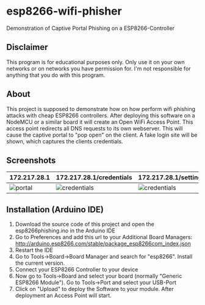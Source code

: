 # esp8266-wifi-phisher
Demonstration of Captive Portal Phishing on a ESP8266-Controller

## Disclaimer
This program is for educational purposes only. Only use it on your own networks or on networks you have permission for. I'm not responsible for anything that you do with this program.

## About
This project is supposed to demonstrate how on how perform wifi phishing attacks with cheap ESP8266 controllers.
After deploying this software on a NodeMCU or a similar board it will create an Open WiFi Access Point. This access point redirects all DNS requests to its own webserver. This will cause the captive portal to "pop open" on the client. A fake login site will be shown, which captures the clients credentials.

## Screenshots
| 172.217.28.1 | 172.217.28.1/credentials | 172.217.28.1/settings |
| - | - | - |
| ![portal](https://github.com/Nergon/esp8266-wifi-phisher/screens/portal.jpg) | ![credentials](https://github.com/Nergon/esp8266-wifi-phisher/screens/creds.jpg) | ![credentials](https://github.com/Nergon/esp8266-wifi-phisher/screens/settings.jpg) |

## Installation (Arduino IDE)
1. Download the source code of this project and open the esp8266phishing.ino in the Arduino IDE
2. Go to Preferences and add this url to your Additional Board Managers: http://arduino.esp8266.com/stable/package_esp8266com_index.json
3. Restart the IDE
4. Go to Tools->Board->Board Manager and search for "esp8266". Install the current version.
5. Connect your ESP8266 Controller to your device
6. Now go to Tools->Board and select your board (normally "Generic ESP8266 Module"). Go to Tools->Port and select your USB-Port
7. Click on "Upload" to deploy the Software to your module. After deployment an Access Point will start.
